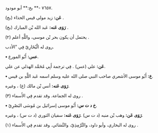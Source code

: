 ٧٦٥٧ -** بخ:** أبو مودود.

**عَن:** زيد مولى قيس الحذاء (بخ) .

**رَوَى عَنه:** عَبد الله بْن المبارك (بخ) .

يحتمل أن يكون بحر بْن موسى، واللَّهِ أعلم (٢) .

روى له الْبُخَارِيّ فِي "الأدب.

**• عس:** أَبُو المورع.

**عَن:** علي (عس) . فِي ترجمة أَبِي مُحَمَّد الهذلي عن علي.

**• ع:** أَبُو موسى الأشعري صاحب النبي صلى الله عليه وسلم اسمه عَبد اللَّهِ بن قيس.

**رَوَى عَنه:** أنس بْن مالك (ع) ، وغيره.

روى له الجماعة. وقد تقدم فِي الأَسماء (٣) .

**• خ د ت س:** أَبُو موسى إسرائيل بن مُوسَى البَصْرِيّ.

**رَوَى عَن:** وهب بْن منبه (د ت س) .**رَوَى عَنه:** سفيان الثوري (د ت س) ، وغيره.

روى له البخاري، وأبو داود، والتِّرْمِذِيّ، والنَّسَائي. وقد تقدم فِي الأَسماء (١) .